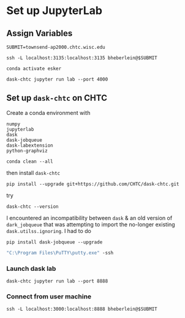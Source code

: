 # Set up JupyterLab

## Assign Variables

```shell
SUBMIT=townsend-ap2000.chtc.wisc.edu
```

```shell
ssh -L localhost:3135:localhost:3135 bheberlein@$SUBMIT
```

```shell
conda activate esker
```

```shell
dask-chtc jupyter run lab --port 4000
```



## Set up `dask-chtc` on CHTC

Create a conda environment with 

```
numpy
jupyterlab
dask
dask-jobqueue
dask-labextension
python-graphviz
```


```shell
conda clean --all
```

then install `dask-chtc`

```shell
pip install --upgrade git+https://github.com/CHTC/dask-chtc.git
```

try

```shell
dask-chtc --version
```

I encountered an incompatibility between `dask` & an old version of `dark_jobqueue` that was attempting to import the no-longer existing `dask.utilss.ignoring`. I had to do

```shell
pip install dask-jobqueue --upgrade
```




```cmd
"C:\Program Files\PuTTY\putty.exe" -ssh 
```


### Launch dask lab

```shell
dask-chtc jupyter run lab --port 8888
```


### Connect from user machine

```shell
ssh -L localhost:3000:localhost:8888 bheberlein@$SUBMIT
```
